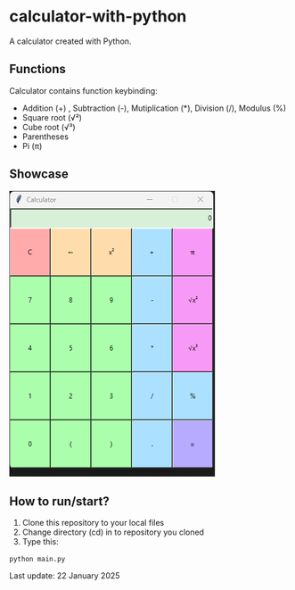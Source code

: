 # calculator-with-python

A calculator created with Python.

## Functions
Calculator contains function keybinding:
- Addition (+) , Subtraction (-), Mutiplication (*), Division (/), Modulus (%)
- Square root (√²)
- Cube root (√³)
- Parentheses
- Pi (π)

## Showcase
![image](/screenshots/2025-01-22_19-56.png)

## How to run/start?

1. Clone this repository to your local files
2. Change directory (cd) in to repository you cloned
3. Type this:
```
python main.py
```

Last update: 22 January 2025
